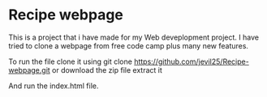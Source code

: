 # Recipe webpage

This is a project that i have made for my Web deveplopment project.
I have tried to clone a webpage from free code camp plus many new features.

To run the file clone it using 
git clone https://github.com/jevil25/Recipe-webpage.git
or 
download the zip file extract it 

And run the index.html file.
